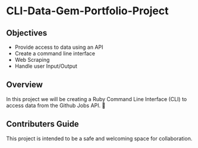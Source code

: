 # CLI-Data-Gem-Portfolio-Project

## Objectives

- Provide access to data using an API 
- Create a command line interface
- Web Scraping
- Handle user Input/Output

## Overview

In this project we will be creating a Ruby Command Line Interface (CLI) to access data from the Github Jobs API. :briefcase:

## Contributers Guide

This project is intended to be a safe and welcoming space for collaboration. 